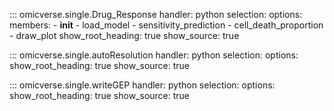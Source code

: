 

::: omicverse.single.Drug_Response
    handler: python
    selection:
        options:
        members:
            - __init__
            - load_model
            - sensitivity_prediction
            - cell_death_proportion
            - draw_plot
        show_root_heading: true
        show_source: true

::: omicverse.single.autoResolution
    handler: python
    selection:
        options:
        show_root_heading: true
        show_source: true

::: omicverse.single.writeGEP
    handler: python
    selection:
        options:
        show_root_heading: true
        show_source: true
